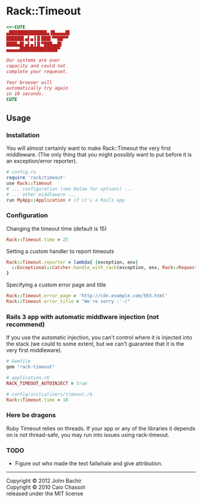 Rack::Timeout
=============

```ruby
<<-CUTE
▄██████████████▄▐█▄▄▄▄█▌
██████▌▄▌▄▐▐▌███▌▀▀██▀▀
████▄█▌▄▌▄▐▐▌▀███▄▄█▌
▄▄▄▄▄██████████████▀

Our systems are over
capacity and could not
complete your requeset.

Your browser will
automatically try again
in 10 seconds.
CUTE
```

Usage
-----

### Installation

You will almost certainly want to make Rack::Timeout the very first middleware.
(The only thing that you might possibly want to put before it is an
exception/error reporter).

```ruby
# config.ru
require 'rack/timeout'
use Rack::Timeout
# ... configuration (see below for options) ...
# ... other middleware ...
run MyApp::Application # if it's a Rails app
```

### Configuration

Changing the timeout time (default is 15)

```ruby
Rack::Timeout.time = 25
```

Setting a custom handler to report timeouts

```ruby
Rack::Timeout.reporter = lambda{ |exception, env|
  ::Exceptional::Catcher.handle_with_rack(exception, env, Rack::Request.new(env))
}
```

Specifying a custom error page and title

```ruby
Rack::Timeout.error_page = 'http://cdn.example.com/503.html'
Rack::Timeout.error_title = "We're sorry :'-("
```

### Rails 3 app with automatic middlware injection (not recommend)

If you use the automatic injection, you can't control where it is injected into the
stack (we could to some extent, but we can't guarantee that it is the very first
middleware).

```ruby
# Gemfile
gem "rack-timeout"

# application.rb
RACK_TIMEOUT_AUTOINJECT = true

# config/initializers/timeout.rb
Rack::Timeout.time = 10
```

### Here be dragons

Ruby Timeout relies on threads. If your app or any of the libraries it depends on is
not thread-safe, you may run into issues using rack-timeout.

### TODO

* Figure out who made the text failwhale and give attribution.

---
Copyright © 2012 John Bachir  
Copyright © 2010 Caio Chassot  
released under the MIT license

